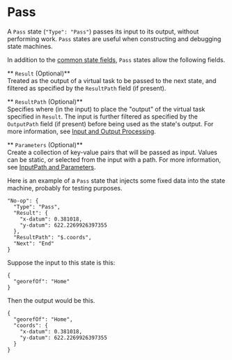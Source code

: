 # Pass<a name="amazon-states-language-pass-state"></a>

A `Pass` state \(`"Type": "Pass"`\) passes its input to its output, without performing work\. `Pass` states are useful when constructing and debugging state machines\.

In addition to the [common state fields](amazon-states-language-common-fields.md), `Pass` states allow the following fields\.

** `Result` \(Optional\)**  
Treated as the output of a virtual task to be passed to the next state, and filtered as specified by the `ResultPath` field \(if present\)\.

** `ResultPath` \(Optional\)**  
Specifies where \(in the input\) to place the "output" of the virtual task specified in `Result`\. The input is further filtered as specified by the `OutputPath` field \(if present\) before being used as the state's output\. For more information, see [Input and Output Processing](amazon-states-language-input-output-processing.md)\.

** `Parameters` \(Optional\)**  
Create a collection of key\-value pairs that will be passed as input\. Values can be static, or selected from the input with a path\. For more information, see [InputPath and Parameters](input-output-inputpath-params.md)\.

Here is an example of a `Pass` state that injects some fixed data into the state machine, probably for testing purposes\.

```
"No-op": {
  "Type": "Pass",
  "Result": {
    "x-datum": 0.381018,
    "y-datum": 622.2269926397355
  },
  "ResultPath": "$.coords",
  "Next": "End"
}
```

Suppose the input to this state is this:

```
{
  "georefOf": "Home"
}
```

Then the output would be this\.

```
{
  "georefOf": "Home",
  "coords": {
    "x-datum": 0.381018,
    "y-datum": 622.2269926397355
  }
}
```